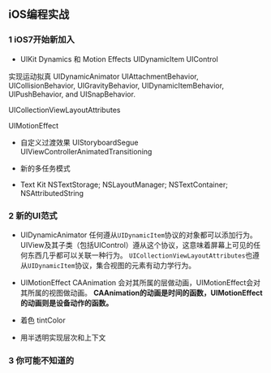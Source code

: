 iOS编程实战
----------------

### 1 iOS7开始新加入
- UIKit Dynamics 和 Motion Effects
UIDynamicItem
UIControl

实现运动拟真
UIDynamicAnimator <UIDynamicItem>
 UIAttachmentBehavior, UICollisionBehavior, UIGravityBehavior, UIDynamicItemBehavior, UIPushBehavior, and UISnapBehavior.

UICollectionViewLayoutAttributes <UIDynamicItem>

UIMotionEffect

- 自定义过渡效果
UIStoryboardSegue
UIViewControllerAnimatedTransitioning

- 新的多任务模式

- Text Kit
NSTextStorage;
NSLayoutManager;
NSTextContainer;
NSAttributedString


### 2 新的UI范式
- UIDynamicAnimator
任何遵从`UIDynamicItem`协议的对象都可以添加行为。UIView及其子类（包括UIControl）遵从这个协议，这意味着屏幕上可见的任何东西几乎都可以关联一种行为。
`UICollectionViewLayoutAttributes`也遵从`UIDynamicItem`协议，集合视图的元素有动力学行为。
- UIMotionEffect
CAAnimation 会对其所属的层做动画，UIMotionEffect会对其所属的视图做动画。
**CAAnimation的动画是时间的函数，UIMotionEffect的动画则是设备动作的函数。**

- 着色 tintColor

- 用半透明实现层次和上下文

### 3 你可能不知道的


